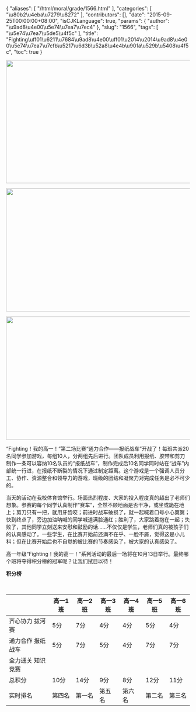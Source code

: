 {
    "aliases": [
        "/html/moral/grade/1566.html"
    ],
    "categories": [
        "\u80b2\u4eba\u7279\u8272"
    ],
    "contributors": [],
    "date": "2015-09-25T00:00:00+08:00",
    "isCJKLanguage": true,
    "params": {
        "author": "\u9ad8\u4e00\u5e74\u7ea7\u7ec4"
    },
    "slug": "1566",
    "tags": [
        "\u5e74\u7ea7\u5de5\u4f5c"
    ],
    "title": "Fighting\uff01\u6211\u7684\u9ad8\u4e00\uff01\u2014\u2014\u9ad8\u4e00\u5e74\u7ea7\u7cfb\u5217\u6d3b\u52a8\u4e4b\u901a\u529b\u5408\u4f5c",
    "toc": true
}


<img
    src="https://cdn.tfls.online/mirror/full/c0319b0954be89a86cd7000be9f7227f8b850ddf.jpg"
    style="display:block;margin-left:auto;margin-right:auto;"
    decoding="async"
    fetchpriority="auto"
    loading="lazy"
    height="337"
    width="600"
/>





<img
    src="https://cdn.tfls.online/mirror/full/723773133c44dcba37052d217cc6bf48585881fb.jpg"
    style="display:block;margin-left:auto;margin-right:auto;"
    decoding="async"
    fetchpriority="auto"
    loading="lazy"
    height="337"
    width="600"
/>





<img
    src="https://cdn.tfls.online/mirror/full/9c6de2129cbd8d91965ea9a1fb5a7e6400f8139c.jpg"
    style="display:block;margin-left:auto;margin-right:auto;"
    decoding="async"
    fetchpriority="auto"
    loading="lazy"
    height="337"
    width="600"
/>




  





“Fighting！我的高一！”第二场比赛“通力合作——报纸战车”开战了！每班共派20名同学参加游戏，每组10人，分两组先后进行。团队成员利用报纸、胶带和剪刀制作一条可以容纳10名队员的“报纸战车”，制作完成后10名同学同时站在“战车”内部统一行进，在报纸不断裂的情况下通过制定距离。这个游戏是一个强调人员分工、协作、资源整合和领导力的游戏，班级的团结和凝聚力对完成任务是必不可少的。




当天的活动在我校体育馆举行。场面热烈程度、大家的投入程度真的超出了老师们想象。参赛的每个同学认真制作“赛车”，全然不顾地面是否干净，或坐或跪在地上；剪刀只有一把，就用牙齿咬；前进时战车破损了，就一起喊着口号小心翼翼；快到终点了，旁边加油呐喊的同学喊道满脸通红；胜利了，大家跳着抱在一起；失败了，其他同学立刻送来安慰和鼓励的话……不仅仅是学生，老师们真的被孩子们的认真感动了。一些学生，在比赛开始前还满不在乎、一脸不屑，觉得这是小儿科；但在比赛开始后也不自觉的被比赛的节奏感染了，被大家的认真感染了。




高一年级“Fighting！我的高一！”系列活动的最后一场将在10月13日举行。最终哪个班将夺得积分榜的冠军呢？让我们拭目以待！




**积分榜**




 






|  | 高一1班 | 高一2班 | 高一3班 | 高一4班 | 高一5班 | 高一6班 |
| --- | --- | --- | --- | --- | --- | --- |
| 齐心协力   拔河赛 | 5分 | 7分 | 4分 | 4分 | 5分 | 4分 |
| 通力合作   报纸战车 | 5分 | 7分 | 5分 | 4分 | 7分 | 7分 |
| 全力通关   知识竞赛 |  |  |  |  |  |  |
| 总积分 | 10分 | 14分 | 9分 | 8分 | 12分 | 11分 |
| 实时排名 | 第四名 | 第一名 | 第五名 | 第六名 | 第二名 | 第三名 |




  



